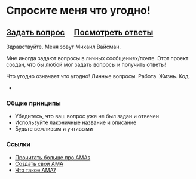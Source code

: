 # Спросите меня что угодно!

## [Задать вопрос](../../issues/new) &nbsp;&nbsp;&nbsp; [Посмотреть ответы](../../issues?q=is%3Aissue+is%3Aclosed)

Здравствуйте. Меня зовут Михаил Вайсман.

Мне иногда задают вопросы в личных сообщениях/почте. Этот проект создан, что бы любой мог задать вопросы и получить ответы!

Что угодно означает что угодно! Личные вопросы. Работа. Жизнь. Код.

-

### Общие принципы

- Убедитесь, что ваш вопрос уже не был задан и отвечен
- Используйте лаконичные название и описание
- Будьте вежливым и учтивыми

### Ссылки

- [Прочитать больше про AMAs](https://github.com/sindresorhus/amas)
- [Создать свой AMA](https://github.com/sindresorhus/amas/blob/master/create-ama.md)
- [Что такое AMA?](https://en.wikipedia.org/wiki/Reddit#IAmA_and_AMA)
